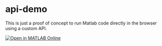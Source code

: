 # api-demo
This is just a proof of concept to run Matlab code directly in the browser using a custom API.

[![Open in MATLAB Online](https://www.mathworks.com/images/responsive/global/open-in-matlab-online.svg)](https://matlab.mathworks.com/open/github/v1?repo=bafs84/api-demo&file=api_demo.m)
